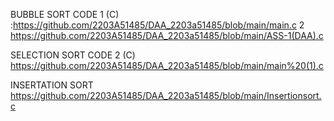 BUBBLE SORT CODE 1 (C) :https://github.com/2203A51485/DAA_2203a51485/blob/main/main.c
                 2 https://github.com/2203A51485/DAA_2203a51485/blob/main/ASS-1(DAA).c
                 
SELECTION SORT CODE 2 (C) https://github.com/2203A51485/DAA_2203a51485/blob/main/main%20(1).c

INSERTATION SORT https://github.com/2203A51485/DAA_2203a51485/blob/main/Insertionsort.c
